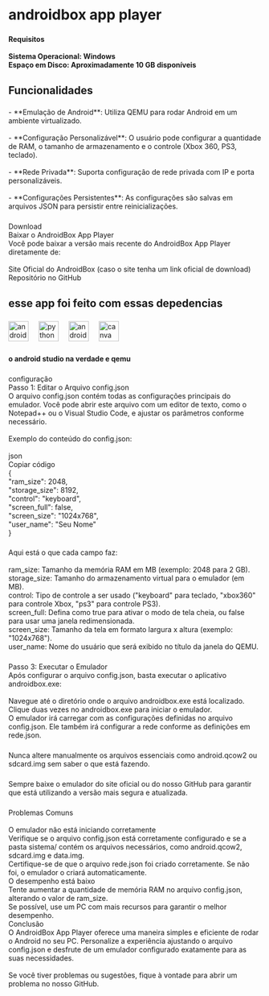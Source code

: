<h1 align="left">androidbox app player</h1>

###

<h4 align="left">Requisitos<br><br>Sistema Operacional: Windows<br>Espaço em Disco: Aproximadamente 10 GB disponíveis</h4>

###

<h2 align="left">Funcionalidades</h2>

###

<p align="left">- **Emulação de Android**: Utiliza QEMU para rodar Android em um ambiente virtualizado.<br><br>- **Configuração Personalizável**: O usuário pode configurar a quantidade de RAM, o tamanho de armazenamento e o controle (Xbox 360, PS3, teclado).<br><br>- **Rede Privada**: Suporta configuração de rede privada com IP e porta personalizáveis.<br><br>- **Configurações Persistentes**: As configurações são salvas em arquivos JSON para persistir entre reinicializações.</p>

###

<p align="left">Download<br>Baixar o AndroidBox App Player<br>Você pode baixar a versão mais recente do AndroidBox App Player diretamente de:<br><br>Site Oficial do AndroidBox (caso o site tenha um link oficial de download)<br>Repositório no GitHub</p>

###

<h2 align="left">esse app foi feito com essas depedencias</h2>

###

<div align="left">
  <img src="https://img.shields.io/badge/Android-3DDC84?logo=android&logoColor=black&style=for-the-badge" height="40" alt="android logo"  />
  <img width="12" />
  <img src="https://img.shields.io/badge/Python-3776AB?logo=python&logoColor=white&style=for-the-badge" height="40" alt="python logo"  />
  <img width="12" />
  <img src="https://img.shields.io/badge/Android Studio-3DDC84?logo=androidstudio&logoColor=black&style=for-the-badge" height="40" alt="androidstudio logo"  />
  <img width="12" />
  <img src="https://img.shields.io/badge/Canva-00C4CC?logo=canva&logoColor=black&style=for-the-badge" height="40" alt="canva logo"  />
</div>

###

<h4 align="left">o android studio na verdade e qemu</h4>

###

<p align="left">configuração<br>Passo 1: Editar o Arquivo config.json<br>O arquivo config.json contém todas as configurações principais do emulador. Você pode abrir este arquivo com um editor de texto, como o Notepad++ ou o Visual Studio Code, e ajustar os parâmetros conforme necessário.<br><br>Exemplo do conteúdo do config.json:<br><br>json<br>Copiar código<br>{<br>  "ram_size": 2048,<br>  "storage_size": 8192,<br>  "control": "keyboard",<br>  "screen_full": false,<br>  "screen_size": "1024x768",<br>  "user_name": "Seu Nome"<br>}</p>

###

<p align="left">Aqui está o que cada campo faz:<br><br>ram_size: Tamanho da memória RAM em MB (exemplo: 2048 para 2 GB).<br>storage_size: Tamanho do armazenamento virtual para o emulador (em MB).<br>control: Tipo de controle a ser usado ("keyboard" para teclado, "xbox360" para controle Xbox, "ps3" para controle PS3).<br>screen_full: Defina como true para ativar o modo de tela cheia, ou false para usar uma janela redimensionada.<br>screen_size: Tamanho da tela em formato largura x altura (exemplo: "1024x768").<br>user_name: Nome do usuário que será exibido no título da janela do QEMU.</p>

###

<p align="left">Passo 3: Executar o Emulador<br>Após configurar o arquivo config.json, basta executar o aplicativo androidbox.exe:<br><br>Navegue até o diretório onde o arquivo androidbox.exe está localizado.<br>Clique duas vezes no androidbox.exe para iniciar o emulador.<br>O emulador irá carregar com as configurações definidas no arquivo config.json. Ele também irá configurar a rede conforme as definições em rede.json.</p>

###

<p align="left">Nunca altere manualmente os arquivos essenciais como android.qcow2 ou sdcard.img sem saber o que está fazendo.</p>

###

<p align="left">Sempre baixe o emulador do site oficial ou do nosso GitHub para garantir que está utilizando a versão mais segura e atualizada.</p>

###

<p align="left">Problemas Comuns<br><br>O emulador não está iniciando corretamente<br>Verifique se o arquivo config.json está corretamente configurado e se a pasta sistema/ contém os arquivos necessários, como android.qcow2, sdcard.img e data.img.<br>Certifique-se de que o arquivo rede.json foi criado corretamente. Se não foi, o emulador o criará automaticamente.<br>O desempenho está baixo<br>Tente aumentar a quantidade de memória RAM no arquivo config.json, alterando o valor de ram_size.<br>Se possível, use um PC com mais recursos para garantir o melhor desempenho.<br>Conclusão<br>O AndroidBox App Player oferece uma maneira simples e eficiente de rodar o Android no seu PC. Personalize a experiência ajustando o arquivo config.json e desfrute de um emulador configurado exatamente para as suas necessidades.<br><br>Se você tiver problemas ou sugestões, fique à vontade para abrir um problema no nosso GitHub.</p>

###
